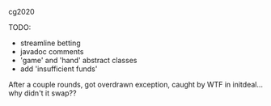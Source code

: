 cg2020


TODO:
- streamline betting
- javadoc comments
- 'game' and 'hand' abstract classes
- add 'insufficient funds'


After a couple rounds, got overdrawn exception, caught by WTF in initdeal...  why didn't it swap??
